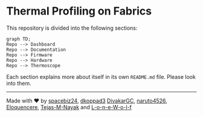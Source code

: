 # Thermal Profiling on Fabrics

This repository is divided into the following sections:
```mermaid
graph TD;
Repo --> Dashboard
Repo --> Documentation
Repo --> Firmware
Repo --> Hardware
Repo --> Thermoscope
```

Each section explains more about itself in its own `README.md` file. Please look into them.
___
Made with :heart: by [spacebiz24](https://github.com/spacebiz24), [dkoppad3](https://github.com/dkoppad3) [DivakarGC](https://github.com/DivakarGC), [naruto4526](https://github.com/naruto4526), [Eloquencere](https://github.com/Eloquencere), [Tejas-M-Nayak](https://github.com/Tejas-M-Nayak) and [L-o-n-e-W-o-l-f](https://github.com/L-o-n-e-W-o-l-f)

